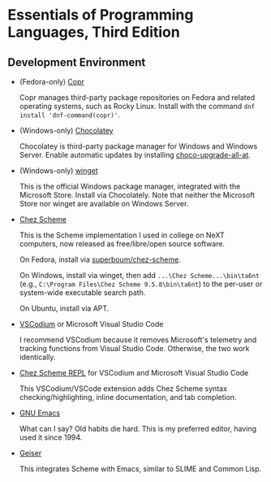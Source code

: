 # Essentials of Programming Languages, Third Edition

## Development Environment

- (Fedora-only) [Copr](https://copr.fedorainfracloud.org/)

  Copr manages third-party package repositories on Fedora and related operating systems, such as Rocky Linux.  Install with the command `dnf install 'dnf-command(copr)'`.

- (Windows-only) [Chocolatey](https://chocolatey.org/)

  Chocolatey is third-party package manager for Windows and Windows Server.  Enable automatic updates by installing [choco-upgrade-all-at](https://community.chocolatey.org/packages/choco-upgrade-all-at).

- (Windows-only) [winget](https://learn.microsoft.com/en-us/windows/package-manager/winget/)

  This is the official Windows package manager, integrated with the Microsoft Store.  Install via Chocolately.  Note that neither the Microsoft Store nor winget are available on Windows Server.

- [Chez Scheme](https://cisco.github.io/ChezScheme/)

  This is the Scheme implementation I used in college on NeXT computers, now released as free/libre/open source software.

  On Fedora, install via [superboum/chez-scheme](https://copr.fedorainfracloud.org/coprs/superboum/chez-scheme/).

  On Windows, install via winget, then add `...\Chez Scheme...\bin\ta6nt` (e.g., `C:\Program Files\Chez Scheme 9.5.8\bin\ta6nt`) to the per-user or system-wide executable search path.

  On Ubuntu, install via APT.

- [VSCodium](https://vscodium.com/) or Microsoft Visual Studio Code

  I recommend VSCodium because it removes Microsoft's telemetry and tracking functions from Visual Studio Code.  Otherwise, the two work identically.

- [Chez Scheme REPL](https://marketplace.visualstudio.com/items?itemName=release-candidate.vscode-scheme-repl) for VSCodium and Microsoft Visual Studio Code

  This VSCodium/VSCode extension adds Chez Scheme syntax checking/highlighting, inline documentation, and tab completion.

- [GNU Emacs](https://www.gnu.org/software/emacs/)

  What can I say?  Old habits die hard.  This is my preferred editor, having used it since 1994.

- [Geiser](https://www.nongnu.org/geiser/)

  This integrates Scheme with Emacs, similar to SLIME and Common Lisp.
